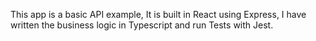 This app is a basic API example, It is built in React using Express, I have written the business logic in Typescript and run Tests with Jest.
